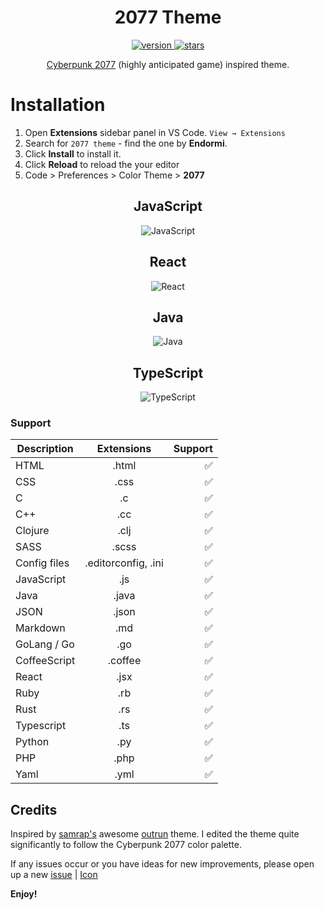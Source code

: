 <h1 align="center">
  2077 Theme
</h1>

<p align="center">
  <a href="https://marketplace.visualstudio.com/items?itemName=Endormi.2077-theme">
    <img src="https://img.shields.io/visual-studio-marketplace/v/endormi.2077-theme.svg?color=purple&label=Marketplace%20version&style=popout-square" alt="version" />
  </a>
  <a href="https://marketplace.visualstudio.com/items?itemName=Endormi.2077-theme#review-details">
    <img src="https://img.shields.io/visual-studio-marketplace/stars/endormi.2077-theme.svg?color=yellow&label=Rating&style=popout-square" alt="stars" />
  </a>
</p>

<p align="center"><a href="https://www.cyberpunk.net">Cyberpunk 2077</a> (highly anticipated game) inspired theme.</p>

# Installation

1. Open **Extensions** sidebar panel in VS Code. `View → Extensions`
2. Search for `2077 theme` - find the one by **Endormi**.
3. Click **Install** to install it.
4. Click **Reload** to reload the your editor
5. Code > Preferences > Color Theme > **2077**

<h2 align="center">
  JavaScript
</h2>

<p align="center">
<img src="https://user-images.githubusercontent.com/39559256/64077989-7ccb1200-ccde-11e9-90a0-4d556b2d51a5.PNG" alt="JavaScript">
</p>

<h2 align="center">
  React
</h2>

<p align="center">
<img src="https://user-images.githubusercontent.com/39559256/64078006-8eacb500-ccde-11e9-9d56-9ab71170951c.png" alt="React">
</p>

<h2 align="center">
  Java
</h2>

<p align="center">
<img src="https://user-images.githubusercontent.com/39559256/64077974-5e651680-ccde-11e9-8e50-109c1fe93a35.PNG" alt="Java">
</p>

<h2 align="center">
  TypeScript
</h2>

<p align="center">
<img src="https://user-images.githubusercontent.com/39559256/64078013-9ec49480-ccde-11e9-9b0b-6f9af0b7199c.PNG" alt="TypeScript">
</p>

### Support

| Description       | Extensions         | Support  |
| ------------- |:-------------:| -----:|
| HTML      | .html | ✅ |
| CSS      | .css      |   ✅ |
| C      | .c      |   ✅ |
| C++      | .cc      |   ✅ |
| Clojure      | .clj      |   ✅ |
| SASS      | .scss      |   ✅ |
| Config files | .editorconfig, .ini      |  ✅ |
| JavaScript | .js     |  ✅ |
| Java | .java    |  ✅ |
| JSON | .json      |  ✅ |
| Markdown | .md      |  ✅ |
| GoLang / Go | .go      |  ✅ |
| CoffeeScript | .coffee     |  ✅ |
| React | .jsx     |  ✅ |
| Ruby | .rb     |  ✅ |
| Rust | .rs     |  ✅ |
| Typescript | .ts     |  ✅ |
| Python | .py     |  ✅ |
| PHP | .php     |  ✅ |
| Yaml | .yml     | ✅ |

## Credits

Inspired by [samrap's](https://github.com/samrap) awesome [outrun](https://github.com/samrap/outrun-theme-vscode) theme. I edited the theme quite significantly to follow the Cyberpunk 2077 color palette.

If any issues occur or you have ideas for new improvements, please open up a new [issue](https://github.com/endormi/vscode-2077-theme/issues) | [Icon](https://www.freepik.com/free-vector/night-city-skyline-background_1276620.htm)

**Enjoy!**
